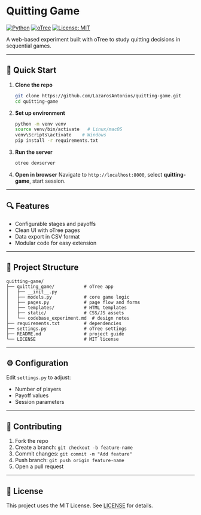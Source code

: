 # Quitting Game

[![Python](https://img.shields.io/badge/python-3.8%2B-blue)](https://www.python.org/)
[![oTree](https://img.shields.io/badge/oTree-6.x-orange)](https://otree.readthedocs.io/)
[![License: MIT](https://img.shields.io/badge/license-MIT-green)](LICENSE)

A web-based experiment built with oTree to study quitting decisions in sequential games.

---

## 🚀 Quick Start

1. **Clone the repo**

   ```bash
   git clone https://github.com/LazarosAntonios/quitting-game.git
   cd quitting-game
   ```
2. **Set up environment**

   ```bash
   python -m venv venv
   source venv/bin/activate   # Linux/macOS
   venv\Scripts\activate    # Windows
   pip install -r requirements.txt
   ```
3. **Run the server**

   ```bash
   otree devserver
   ```
4. **Open in browser**
   Navigate to `http://localhost:8000`, select **quitting-game**, start session.

---

## 🔍 Features

* Configurable stages and payoffs
* Clean UI with oTree pages
* Data export in CSV format
* Modular code for easy extension

---

## 📂 Project Structure

```plain
quitting-game/
├── quitting_game/           # oTree app
│   ├── __init__.py
│   ├── models.py            # core game logic
│   ├── pages.py             # page flow and forms
│   ├── templates/           # HTML templates
│   ├── static/              # CSS/JS assets
│   └── codebase_experiment.md  # design notes
├── requirements.txt         # dependencies
├── settings.py              # oTree settings
├── README.md                # project guide
└── LICENSE                  # MIT license
```

---

## ⚙️ Configuration

Edit `settings.py` to adjust:

* Number of players
* Payoff values
* Session parameters

---

## 🤝 Contributing

1. Fork the repo
2. Create a branch: `git checkout -b feature-name`
3. Commit changes: `git commit -m "Add feature"`
4. Push branch: `git push origin feature-name`
5. Open a pull request

---

## 📄 License

This project uses the MIT License. See [LICENSE](LICENSE) for details.
